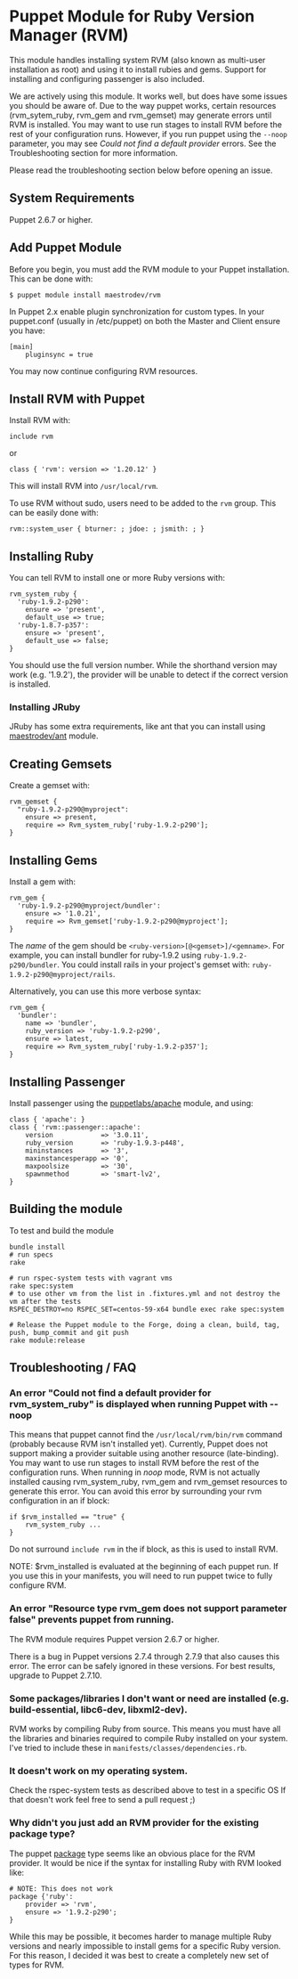 Puppet Module for Ruby Version Manager (RVM)
==============================================

This module handles installing system RVM (also known as multi-user installation
as root) and using it to install rubies and gems.  Support for installing and
configuring passenger is also included.

We are actively using this module.  It works well, but does have some issues you
should be aware of.  Due to the way puppet works, certain resources
(rvm\_sytem\_ruby, rvm\_gem and rvm\_gemset) may generate errors until RVM is
installed.  You may want to use run stages to install RVM before the rest
of your configuration runs.  However, if you run puppet using the `--noop`
parameter, you may see _Could not find a default provider_ errors.  See the
Troubleshooting section for more information.

Please read the troubleshooting section below before opening an issue.


## System Requirements

Puppet 2.6.7 or higher.


## Add Puppet Module

Before you begin, you must add the RVM module to your Puppet installation.  This can be done with:

    $ puppet module install maestrodev/rvm

In Puppet 2.x enable plugin synchronization for custom types.  In your puppet.conf (usually in /etc/puppet)
on both the Master and Client ensure you have:

    [main]
        pluginsync = true

You may now continue configuring RVM resources.


## Install RVM with Puppet

Install RVM with:

    include rvm

or

    class { 'rvm': version => '1.20.12' }

This will install RVM into `/usr/local/rvm`.

To use RVM without sudo, users need to be added to the `rvm` group.  This can be easily done with:

    rvm::system_user { bturner: ; jdoe: ; jsmith: ; }


## Installing Ruby

You can tell RVM to install one or more Ruby versions with:

    rvm_system_ruby {
      'ruby-1.9.2-p290':
        ensure => 'present',
        default_use => true;
      'ruby-1.8.7-p357':
        ensure => 'present',
        default_use => false;
    }

You should use the full version number.  While the shorthand version may work (e.g. '1.9.2'), the provider will be unable to detect if the correct version is installed.

### Installing JRuby

JRuby has some extra requirements, like ant that you can install using
[maestrodev/ant](http://forge.puppetlabs.com/maestrodev/ant) module.


## Creating Gemsets

Create a gemset with:

    rvm_gemset {
      "ruby-1.9.2-p290@myproject":
        ensure => present,
        require => Rvm_system_ruby['ruby-1.9.2-p290'];
    }


## Installing Gems

Install a gem with:

    rvm_gem {
      'ruby-1.9.2-p290@myproject/bundler':
        ensure => '1.0.21',
        require => Rvm_gemset['ruby-1.9.2-p290@myproject'];
    }

The *name* of the gem should be `<ruby-version>[@<gemset>]/<gemname>`.  For example, you can install bundler for ruby-1.9.2 using `ruby-1.9.2-p290/bundler`.  You could install rails in your project's gemset with: `ruby-1.9.2-p290@myproject/rails`.

Alternatively, you can use this more verbose syntax:

    rvm_gem {
      'bundler':
        name => 'bundler',
        ruby_version => 'ruby-1.9.2-p290',
        ensure => latest,
        require => Rvm_system_ruby['ruby-1.9.2-p357'];
    }


## Installing Passenger

Install passenger using the [puppetlabs/apache](http://forge.puppetlabs.com/puppetlabs/apache) module,
and using:

    class { 'apache': }
    class { 'rvm::passenger::apache':
        version            => '3.0.11',
        ruby_version       => 'ruby-1.9.3-p448',
        mininstances       => '3',
        maxinstancesperapp => '0',
        maxpoolsize        => '30',
        spawnmethod        => 'smart-lv2',
    }

## Building the module

To test and build the module

    bundle install
    # run specs
    rake

    # run rspec-system tests with vagrant vms
    rake spec:system
    # to use other vm from the list in .fixtures.yml and not destroy the vm after the tests
    RSPEC_DESTROY=no RSPEC_SET=centos-59-x64 bundle exec rake spec:system

    # Release the Puppet module to the Forge, doing a clean, build, tag, push, bump_commit and git push
    rake module:release

## Troubleshooting / FAQ

### An error "Could not find a default provider for rvm\_system\_ruby" is displayed when running Puppet with --noop

This means that puppet cannot find the `/usr/local/rvm/bin/rvm` command
(probably because RVM isn't installed yet).  Currently, Puppet does not support
making a provider suitable using another resource (late-binding).  You may want
to use run stages to install RVM before the rest of the
configuration runs.  When running in _noop_ mode, RVM is not actually installed
causing rvm\_system\_ruby, rvm\_gem and rvm\_gemset resources to generate this
error.  You can avoid this error by surrounding your rvm configuration in an if
block:

    if $rvm_installed == "true" {
        rvm_system_ruby ...
    }

Do not surround `include rvm` in the if block, as this is used to install RVM.

NOTE: $rvm\_installed is evaluated at the beginning of each puppet run.  If you
use this in your manifests, you will need to run puppet twice to fully
configure RVM.

### An error "Resource type rvm_gem does not support parameter false" prevents puppet from running.

The RVM module requires Puppet version 2.6.7 or higher.

There is a bug in Puppet versions 2.7.4 through 2.7.9 that also causes this
error.  The error can be safely ignored in these versions.  For best results,
upgrade to Puppet 2.7.10.


### Some packages/libraries I don't want or need are installed (e.g. build-essential, libc6-dev, libxml2-dev).

RVM works by compiling Ruby from source.  This means you must have all the libraries and binaries required to compile Ruby installed on your system.  I've tried to include these in `manifests/classes/dependencies.rb`.


### It doesn't work on my operating system.

Check the rspec-system tests as described above to test in a specific OS
If that doesn't work feel free to send a pull request ;)


### Why didn't you just add an RVM provider for the existing package type?

The puppet [package](http://docs.puppetlabs.com/references/latest/type.html#package)
type seems like an obvious place for the RVM provider.  It would be nice if the syntax
for installing Ruby with RVM looked like:

    # NOTE: This does not work
    package {'ruby':
        provider => 'rvm',
        ensure => '1.9.2-p290';
    }

While this may be possible, it becomes harder to manage multiple Ruby versions and
nearly impossible to install gems for a specific Ruby version.  For this reason,
I decided it was best to create a completely new set of types for RVM.

